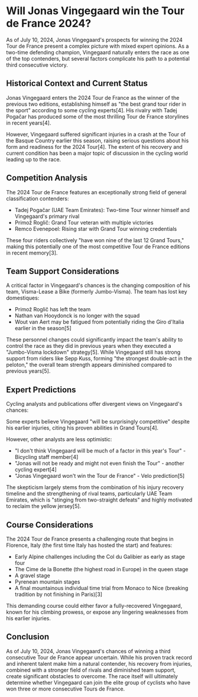 # Will Jonas Vingegaard win the Tour de France 2024?

As of July 10, 2024, Jonas Vingegaard's prospects for winning the 2024 Tour de France present a complex picture with mixed expert opinions. As a two-time defending champion, Vingegaard naturally enters the race as one of the top contenders, but several factors complicate his path to a potential third consecutive victory.

## Historical Context and Current Status

Jonas Vingegaard enters the 2024 Tour de France as the winner of the previous two editions, establishing himself as "the best grand tour rider in the sport" according to some cycling experts[4]. His rivalry with Tadej Pogačar has produced some of the most thrilling Tour de France storylines in recent years[4].

However, Vingegaard suffered significant injuries in a crash at the Tour of the Basque Country earlier this season, raising serious questions about his form and readiness for the 2024 Tour[4]. The extent of his recovery and current condition has been a major topic of discussion in the cycling world leading up to the race.

## Competition Analysis

The 2024 Tour de France features an exceptionally strong field of general classification contenders:

- Tadej Pogačar (UAE Team Emirates): Two-time Tour winner himself and Vingegaard's primary rival
- Primož Roglič: Grand Tour veteran with multiple victories
- Remco Evenepoel: Rising star with Grand Tour winning credentials

These four riders collectively "have won nine of the last 12 Grand Tours," making this potentially one of the most competitive Tour de France editions in recent memory[3].

## Team Support Considerations

A critical factor in Vingegaard's chances is the changing composition of his team, Visma-Lease a Bike (formerly Jumbo-Visma). The team has lost key domestiques:

- Primož Roglič has left the team
- Nathan van Hooydonck is no longer with the squad
- Wout van Aert may be fatigued from potentially riding the Giro d'Italia earlier in the season[5]

These personnel changes could significantly impact the team's ability to control the race as they did in previous years when they executed a "Jumbo-Visma lockdown" strategy[5]. While Vingegaard still has strong support from riders like Sepp Kuss, forming "the strongest double-act in the peloton," the overall team strength appears diminished compared to previous years[5].

## Expert Predictions

Cycling analysts and publications offer divergent views on Vingegaard's chances:

Some experts believe Vingegaard "will be surprisingly competitive" despite his earlier injuries, citing his proven abilities in Grand Tours[4].

However, other analysts are less optimistic:
- "I don't think Vingegaard will be much of a factor in this year's Tour" - Bicycling staff member[4]
- "Jonas will not be ready and might not even finish the Tour" - another cycling expert[4]
- "Jonas Vingegaard won't win the Tour de France" - Velo prediction[5]

The skepticism largely stems from the combination of his injury recovery timeline and the strengthening of rival teams, particularly UAE Team Emirates, which is "stinging from two-straight defeats" and highly motivated to reclaim the yellow jersey[5].

## Course Considerations

The 2024 Tour de France presents a challenging route that begins in Florence, Italy (the first time Italy has hosted the start) and features:
- Early Alpine challenges including the Col du Galibier as early as stage four
- The Cime de la Bonette (the highest road in Europe) in the queen stage
- A gravel stage
- Pyrenean mountain stages
- A final mountainous individual time trial from Monaco to Nice (breaking tradition by not finishing in Paris)[3]

This demanding course could either favor a fully-recovered Vingegaard, known for his climbing prowess, or expose any lingering weaknesses from his earlier injuries.

## Conclusion

As of July 10, 2024, Jonas Vingegaard's chances of winning a third consecutive Tour de France appear uncertain. While his proven track record and inherent talent make him a natural contender, his recovery from injuries, combined with a stronger field of rivals and diminished team support, create significant obstacles to overcome. The race itself will ultimately determine whether Vingegaard can join the elite group of cyclists who have won three or more consecutive Tours de France.